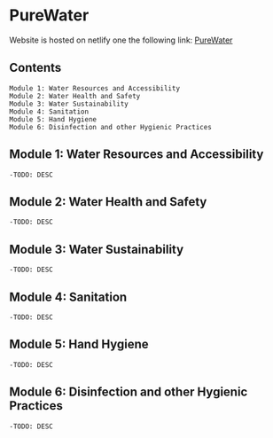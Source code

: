 # PureWater
Website is hosted on netlify one the following link: [PureWater](https://stoic-raman-707af2.netlify.app/)

## Contents 
    Module 1: Water Resources and Accessibility
    Module 2: Water Health and Safety
    Module 3: Water Sustainability
    Module 4: Sanitation
    Module 5: Hand Hygiene
    Module 6: Disinfection and other Hygienic Practices

## Module 1: Water Resources and Accessibility
    -TODO: DESC 
## Module 2: Water Health and Safety
    -TODO: DESC 
## Module 3: Water Sustainability
    -TODO: DESC 
## Module 4: Sanitation
    -TODO: DESC 
## Module 5: Hand Hygiene
    -TODO: DESC 
## Module 6: Disinfection and other Hygienic Practices
    -TODO: DESC 
